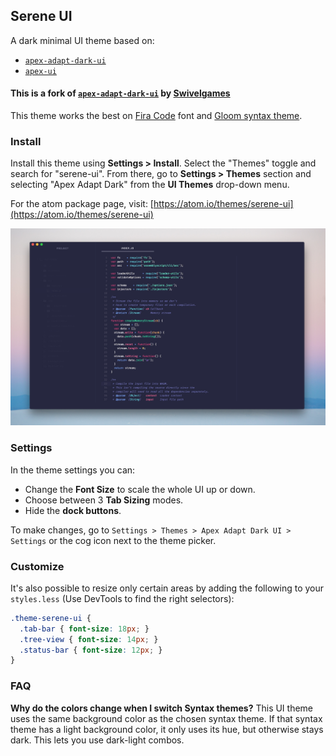 ## Serene UI

A dark minimal UI theme based on:

  * [`apex-adapt-dark-ui`](https://github.com/swivelgames/apex-adapt-dark-ui)
  * [`apex-ui`](https://atom.io/themes/apex-ui)

#### This is a fork of [`apex-adapt-dark-ui`](https://github.com/swivelgames/apex-adapt-dark-ui) by [Swivelgames](https://github.com/swivelgames)

This theme works the best on [Fira Code](https://github.com/tonsky/FiraCode) font and [Gloom syntax theme](https://atom.io/themes/gloom).

### Install

Install this theme using __Settings > Install__. Select the "Themes" toggle and search for "serene-ui". From there, go to __Settings > Themes__ section and selecting "Apex Adapt Dark" from the __UI Themes__ drop-down menu.

For the atom package page, visit: [https://atom.io/themes/serene-ui](https://atom.io/themes/serene-ui)

![Serene UI Preview](https://raw.githubusercontent.com/s-silva/serene-ui/master/preview.png)

### Settings

In the theme settings you can:

- Change the __Font Size__ to scale the whole UI up or down.
- Choose between 3 __Tab Sizing__ modes.
- Hide the  __dock buttons__.

To make changes, go to `Settings > Themes > Apex Adapt Dark UI > Settings` or the cog icon next to the theme picker.


### Customize

It's also possible to resize only certain areas by adding the following to your `styles.less` (Use DevTools to find the right selectors):

```css
.theme-serene-ui {
  .tab-bar { font-size: 18px; }
  .tree-view { font-size: 14px; }
  .status-bar { font-size: 12px; }
}
```


### FAQ

__Why do the colors change when I switch Syntax themes?__
This UI theme uses the same background color as the chosen syntax theme. If that syntax theme has a light background color, it only uses its hue, but otherwise stays dark. This lets you use dark-light combos.

